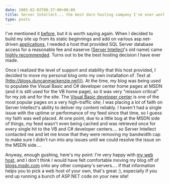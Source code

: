 ```yaml
---
date: 2005-02-02T08:37:00+00:00
title: Server Intellect... the best darn hosting company I've ever worked with
type: posts
---
```

I've mentioned it [before](https://blogs.duncanmackenzie.net/duncanma/archive/2004/09/02/626.aspx), but it is worth saying again. When I decided to build my site up from its static beginnings and add on various asp.net-driven [applications](https://www.duncanmackenzie.net/Forums/), I needed a host that provided SQL Server database access for a reasonable fee and easerve ([Server Intellect](https://www.serverintellect.com/host/duncanma/)'s old name) came [highly recommended](https://www.pinvoke.net). Turns out to be the best hosting decision I have ever made.

Once I realized the level of support and stability that this host provided, I decided to move my personal blog onto my own installation of .Text at [http://blogs.duncanmackenzie.net](). At the time, my blog was being used to populate the Visual Basic and C# developer center home pages at MSDN (and it is still used for the VB home page), so it was very "mission critical" for my job and for the site. The [Visual Basic developer center](https://msdn.microsoft.com/vbasic) is one of the most popular pages on a very high-traffic site; I was placing a lot of faith on Server Intellect's ability to deliver my content reliably. I haven't had a single issue with the uptime or performance of my feed since that time, so I guess my faith was well placed. At one point, due to a little bug at the MSDN side of things, my feed wasn't even being cached and was retrieved once for every single hit to the VB and C# developer centers.... so Server Intellect contacted me and let me know that they were removing my bandwidth cap to make sure I didn't run into any issues until we could resolve the issue on the MSDN side....

Anyway, enough gushing, here's my point: I'm very happy with [my web host](https://www.serverintellect.com/host/duncanma/), and I don't think I would have felt comfortable moving my blog off of [blogs.msdn.com](https://blogs.msdn.com) onto any other company's servers.... if that information helps you to pick a web host of your own, that's great :), especially if you end up running a bunch of ASP.NET code on your new site!
